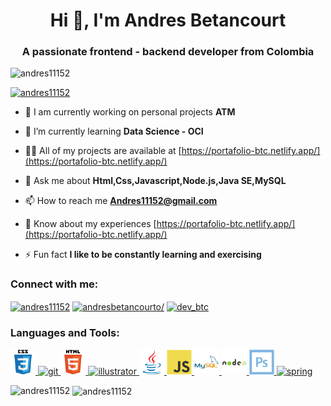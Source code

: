 <h1 align="center">Hi 👋, I'm Andres Betancourt</h1>
<h3 align="center">A passionate frontend - backend developer from Colombia</h3>

<p align="left"> <img src="https://komarev.com/ghpvc/?username=andres11152&label=Profile%20views&color=0e75b6&style=flat" alt="andres11152" /> </p>

<p align="left"> <a href="https://github.com/ryo-ma/github-profile-trophy"><img src="https://github-profile-trophy.vercel.app/?username=andres11152" alt="andres11152" /></a> </p>

- 🔭 I am currently working on personal projects **ATM**

- 🌱 I’m currently learning **Data Science - OCI**

- 👨‍💻 All of my projects are available at [https://portafolio-btc.netlify.app/](https://portafolio-btc.netlify.app/)

- 💬 Ask me about **Html,Css,Javascript,Node.js,Java SE,MySQL**

- 📫 How to reach me **Andres11152@gmail.com**

- 📄 Know about my experiences [https://portafolio-btc.netlify.app/](https://portafolio-btc.netlify.app/)

- ⚡ Fun fact **I like to be constantly learning and exercising**

<h3 align="left">Connect with me:</h3>
<p align="left">
<a href="https://codepen.io/andres11152" target="blank"><img align="center" src="https://raw.githubusercontent.com/rahuldkjain/github-profile-readme-generator/master/src/images/icons/Social/codepen.svg" alt="andres11152" height="30" width="40" /></a>
<a href="https://linkedin.com/in/andresbetancourto/" target="blank"><img align="center" src="https://raw.githubusercontent.com/rahuldkjain/github-profile-readme-generator/master/src/images/icons/Social/linked-in-alt.svg" alt="andresbetancourto/" height="30" width="40" /></a>
<a href="https://instagram.com/dev_btc" target="blank"><img align="center" src="https://raw.githubusercontent.com/rahuldkjain/github-profile-readme-generator/master/src/images/icons/Social/instagram.svg" alt="dev_btc" height="30" width="40" /></a>
</p>

<h3 align="left">Languages and Tools:</h3>
<p align="left"> <a href="https://www.w3schools.com/css/" target="_blank" rel="noreferrer"> <img src="https://raw.githubusercontent.com/devicons/devicon/master/icons/css3/css3-original-wordmark.svg" alt="css3" width="40" height="40"/> </a> <a href="https://git-scm.com/" target="_blank" rel="noreferrer"> <img src="https://www.vectorlogo.zone/logos/git-scm/git-scm-icon.svg" alt="git" width="40" height="40"/> </a> <a href="https://www.w3.org/html/" target="_blank" rel="noreferrer"> <img src="https://raw.githubusercontent.com/devicons/devicon/master/icons/html5/html5-original-wordmark.svg" alt="html5" width="40" height="40"/> </a> <a href="https://www.adobe.com/in/products/illustrator.html" target="_blank" rel="noreferrer"> <img src="https://www.vectorlogo.zone/logos/adobe_illustrator/adobe_illustrator-icon.svg" alt="illustrator" width="40" height="40"/> </a> <a href="https://www.java.com" target="_blank" rel="noreferrer"> <img src="https://raw.githubusercontent.com/devicons/devicon/master/icons/java/java-original.svg" alt="java" width="40" height="40"/> </a> <a href="https://developer.mozilla.org/en-US/docs/Web/JavaScript" target="_blank" rel="noreferrer"> <img src="https://raw.githubusercontent.com/devicons/devicon/master/icons/javascript/javascript-original.svg" alt="javascript" width="40" height="40"/> </a> <a href="https://www.mysql.com/" target="_blank" rel="noreferrer"> <img src="https://raw.githubusercontent.com/devicons/devicon/master/icons/mysql/mysql-original-wordmark.svg" alt="mysql" width="40" height="40"/> </a> <a href="https://nodejs.org" target="_blank" rel="noreferrer"> <img src="https://raw.githubusercontent.com/devicons/devicon/master/icons/nodejs/nodejs-original-wordmark.svg" alt="nodejs" width="40" height="40"/> </a> <a href="https://www.photoshop.com/en" target="_blank" rel="noreferrer"> <img src="https://raw.githubusercontent.com/devicons/devicon/master/icons/photoshop/photoshop-line.svg" alt="photoshop" width="40" height="40"/> </a> <a href="https://spring.io/" target="_blank" rel="noreferrer"> <img src="https://www.vectorlogo.zone/logos/springio/springio-icon.svg" alt="spring" width="40" height="40"/> </a> </p>

<p><img align="left" src="https://github-readme-stats.vercel.app/api/top-langs?username=andres11152&show_icons=true&locale=en&layout=compact" alt="andres11152" /></p>

<p>&nbsp;<img align="center" src="https://github-readme-stats.vercel.app/api?username=andres11152&show_icons=true&locale=en" alt="andres11152" /></p>
